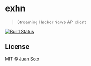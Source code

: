# exhn

> Streaming Hacker News API client

[![Build Status](https://travis-ci.org/sotojuan/exhn.svg?branch=master)](https://travis-ci.org/sotojuan/exhn)

## License

MIT © [Juan Soto](http://juansoto.me)
